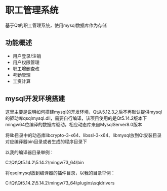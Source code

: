 # 职工管理系统
基于Qt的职工管理系统，使用mysql数据库作为存储

## 功能概述

- 用户登录/注销
- 用户权限管理
- 职工增删查改
- 考勤管理
- 工资计算

## mysql开发环境搭建
这里主要是说明如何搭建mysql的开发环境，Qt从5.12.3之后不再默认提供mysql的驱动库qsqlmysql.dll，需要自行编译，该项目使用的是Qt5.14.2版本下 mingw64位编译的数据库驱动，相应动态库来自MysqlServer8.0版本

将lib目录中的动态库libcrypto-3-x64、libssl-3-x64、libmysql放到Qt安装目录对应编译器bin目录或者生成的程序目录下

以我的编译器目录举例：

C:\Qt\Qt5.14.2\5.14.2\mingw73_64\bin

将qsqlmysql放到编译器的插件目录，以我的目录举例：

C:\Qt\Qt5.14.2\5.14.2\mingw73_64\plugins\sqldrivers

